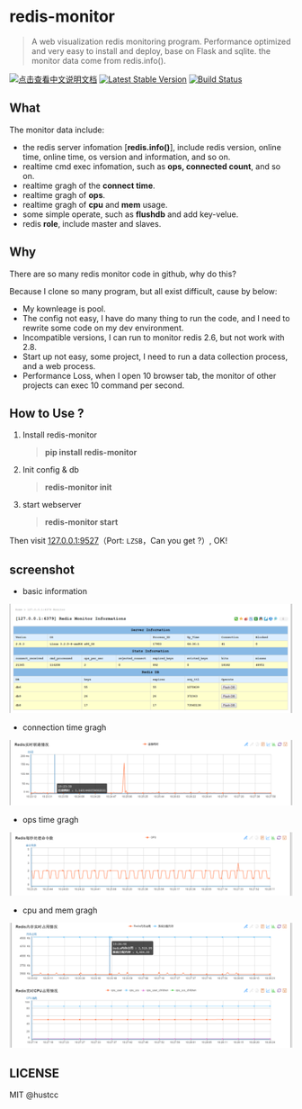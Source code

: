 # redis-monitor

> A web visualization redis monitoring program. Performance optimized and very easy to install and deploy, base on Flask and sqlite. the monitor data come from redis.info().

[![点击查看中文说明文档](http://shields.hust.cc/%E7%82%B9%E5%87%BB%E6%9F%A5%E7%9C%8B-%E4%B8%AD%E6%96%87%E6%96%87%E6%A1%A3-ff69b4.svg)](README_zh.md) [![Latest Stable Version](https://img.shields.io/pypi/v/redis-monitor.svg)](https://pypi.python.org/pypi/redis-monitor) [![Build Status](https://travis-ci.org/NetEaseGame/redis-monitor.svg?branch=master)](https://travis-ci.org/NetEaseGame/redis-monitor)


## What

The monitor data include: 

 - the redis server infomation [**redis.info()**], include redis version, online time, online time, os version and information, and so on.
 - realtime cmd exec infomation, such as **ops, connected count**, and so on.
 - realtime gragh of the **connect time**.
 - realtime gragh of **ops**.
 - realtime gragh of **cpu** and **mem** usage.
 - some simple operate, such as **flushdb** and add key-velue.
 - redis **role**, include master and slaves.
 
 
## Why

There are so many redis monitor code in github, why do this?

Because I clone so many program, but all exist difficult, cause by below:

 - My kownleage is pool.
 - The config not easy, I have do many thing to run the code, and I need to rewrite some code on my dev environment.
 - Incompatible versions, I can run to monitor redis 2.6, but not work with 2.8.
 - Start up not easy, some project, I need to run a data collection process, and a web process.
 - Performance Loss, when I open 10 browser tab, the monitor of other projects can exec 10 command per second.


## How to Use ?

1. Install redis-monitor

	> **pip install redis-monitor**

2. Init config & db
	
	> **redis-monitor init**

3. start webserver

	> **redis-monitor start**

Then visit [127.0.0.1:9527](http://127.0.0.1:9527/)（Port: `LZSB`，Can you get ?）, OK!


## screenshot

 - basic information

![shot_1](/doc/shot_1.png)

 - connection time gragh

![shot_2](/doc/shot_2.png)

 - ops time gragh

![shot_3](/doc/shot_3.png)

 - cpu and mem gragh

![shot_4](/doc/shot_4.png)


## LICENSE

MIT @hustcc
